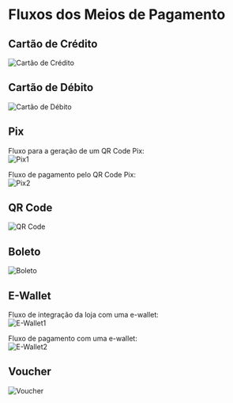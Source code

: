# Fluxos dos Meios de Pagamento

## Cartão de Crédito

![Cartão de Crédito](https://braspag.github.io/images/cartao-de-credito.png)

## Cartão de Débito

![Cartão de Débito](https://braspag.github.io/images/cartao-de-debito.png)

## Pix

Fluxo para a geração de um QR Code Pix:<br/>
![Pix1](https://braspag.github.io/images/pix.png)

Fluxo de pagamento pelo QR Code Pix:<br/>
![Pix2](https://braspag.github.io/images/pix2.png)

## QR Code

![QR Code](https://braspag.github.io/images/qr-code.png)

## Boleto

![Boleto](https://braspag.github.io/images/boleto.png)

## E-Wallet

Fluxo de integração da loja com uma e-wallet:<br/>
![E-Wallet1](https://braspag.github.io/images/e-wallet1.png)

Fluxo de pagamento com uma e-wallet:<br/>
![E-Wallet2](https://braspag.github.io/images/e-wallet2.png)

## Voucher

![Voucher](https://braspag.github.io/images/voucher.png)
